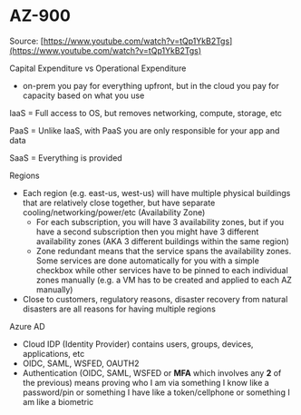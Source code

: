 # AZ-900

Source: [https://www.youtube.com/watch?v=tQp1YkB2Tgs](https://www.youtube.com/watch?v=tQp1YkB2Tgs)

Capital Expenditure vs Operational Expenditure

* on-prem you pay for everything upfront, but in the cloud you pay for capacity based on what you use

IaaS = Full access to OS, but removes networking, compute, storage, etc

PaaS = Unlike IaaS, with PaaS you are only responsible for your app and data

SaaS = Everything is provided



Regions

* Each region (e.g. east-us, west-us) will have multiple physical buildings that are relatively close together, but have separate cooling/networking/power/etc (Availability Zone)
  * For each subscription, you will have 3 availability zones, but if you have a second subscription then you might have 3 different availability zones (AKA 3 different buildings within the same region)
  * Zone redundant means that the service spans the availability zones. Some services are done automatically for you with a simple checkbox while other services have to be pinned to each individual zones manually (e.g. a VM has to be created and applied to each AZ manually)
* Close to customers, regulatory reasons, disaster recovery from natural disasters are all reasons for having multiple regions

Azure AD

* Cloud IDP (Identity Provider) contains users, groups, devices, applications, etc
* OIDC, SAML, WSFED, OAUTH2
* Authentication (OIDC, SAML, WSFED or **MFA** which involves any **2** of the previous) means proving who I am via something I know like a password/pin or something I have like a token/cellphone or something I am like a biometric



